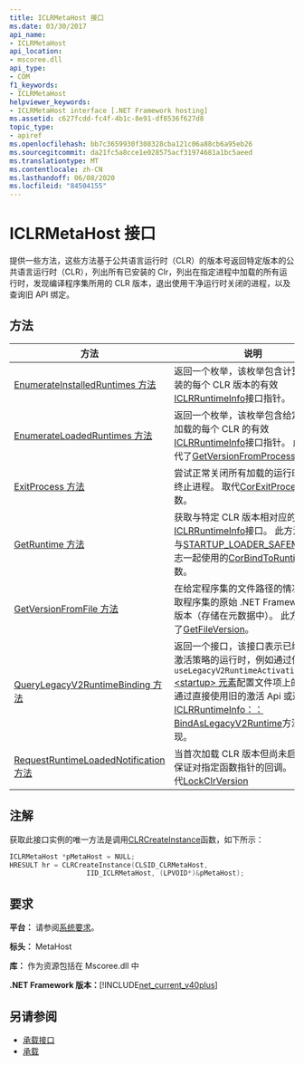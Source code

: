 ```yaml
---
title: ICLRMetaHost 接口
ms.date: 03/30/2017
api_name:
- ICLRMetaHost
api_location:
- mscoree.dll
api_type:
- COM
f1_keywords:
- ICLRMetaHost
helpviewer_keywords:
- ICLRMetaHost interface [.NET Framework hosting]
ms.assetid: c627fcdd-fc4f-4b1c-8e91-df8536f627d8
topic_type:
- apiref
ms.openlocfilehash: bb7c3659930f308328cba121c06a88cb6a95eb26
ms.sourcegitcommit: da21fc5a8cce1e028575acf31974681a1bc5aeed
ms.translationtype: MT
ms.contentlocale: zh-CN
ms.lasthandoff: 06/08/2020
ms.locfileid: "84504155"
---
```

# <a name="iclrmetahost-interface"></a>ICLRMetaHost 接口
提供一些方法，这些方法基于公共语言运行时（CLR）的版本号返回特定版本的公共语言运行时（CLR），列出所有已安装的 Clr，列出在指定进程中加载的所有运行时，发现编译程序集所用的 CLR 版本，退出使用干净运行时关闭的进程，以及查询旧 API 绑定。  
  
## <a name="methods"></a>方法  
  
|方法|说明|  
|------------|-----------------|  
|[EnumerateInstalledRuntimes 方法](iclrmetahost-enumerateinstalledruntimes-method.md)|返回一个枚举，该枚举包含计算机上安装的每个 CLR 版本的有效[ICLRRuntimeInfo](iclrruntimeinfo-interface.md)接口指针。|  
|[EnumerateLoadedRuntimes 方法](iclrmetahost-enumerateloadedruntimes-method.md)|返回一个枚举，该枚举包含给定进程中加载的每个 CLR 的有效[ICLRRuntimeInfo](iclrruntimeinfo-interface.md)接口指针。 此方法取代了[GetVersionFromProcess](getversionfromprocess-function.md)。|  
|[ExitProcess 方法](iclrmetahost-exitprocess-method.md)|尝试正常关闭所有加载的运行时，然后终止进程。 取代[CorExitProcess](corexitprocess-function.md)函数。|  
|[GetRuntime 方法](iclrmetahost-getruntime-method.md)|获取与特定 CLR 版本相对应的[ICLRRuntimeInfo](iclrruntimeinfo-interface.md)接口。 此方法取代了与[STARTUP_LOADER_SAFEMODE](startup-flags-enumeration.md)标志一起使用的[CorBindToRuntimeEx](corbindtoruntimeex-function.md)函数。|  
|[GetVersionFromFile 方法](iclrmetahost-getversionfromfile-method.md)|在给定程序集的文件路径的情况下，获取程序集的原始 .NET Framework 编译版本（存储在元数据中）。 此方法取代了[GetFileVersion](getfileversion-function.md)。|  
|[QueryLegacyV2RuntimeBinding 方法](iclrmetahost-querylegacyv2runtimebinding-method.md)|返回一个接口，该接口表示已绑定旧式激活策略的运行时，例如通过使用 `useLegacyV2RuntimeActivationPolicy` [ \<startup> 元素](../../configure-apps/file-schema/startup/startup-element.md)配置文件项上的特性，通过直接使用旧的激活 Api 或通过调用[ICLRRuntimeInfo：： BindAsLegacyV2Runtime](iclrruntimeinfo-bindaslegacyv2runtime-method.md)方法来实现。|  
|[RequestRuntimeLoadedNotification 方法](iclrmetahost-requestruntimeloadednotification-method.md)|当首次加载 CLR 版本但尚未启动时，保证对指定函数指针的回调。 此方法取代[LockClrVersion](lockclrversion-function.md)|  
  
## <a name="remarks"></a>注解  
 获取此接口实例的唯一方法是调用[CLRCreateInstance](clrcreateinstance-function.md)函数，如下所示：  
  
```cpp  
ICLRMetaHost *pMetaHost = NULL;  
HRESULT hr = CLRCreateInstance(CLSID_CLRMetaHost,  
                   IID_ICLRMetaHost, (LPVOID*)&pMetaHost);  
```  
  
## <a name="requirements"></a>要求  
 **平台：** 请参阅[系统要求](../../get-started/system-requirements.md)。  
  
 **标头：** MetaHost  
  
 **库：** 作为资源包括在 Mscoree.dll 中  
  
 **.NET Framework 版本：**[!INCLUDE[net_current_v40plus](../../../../includes/net-current-v40plus-md.md)]  
  
## <a name="see-also"></a>另请参阅

- [承载接口](hosting-interfaces.md)
- [承载](index.md)
